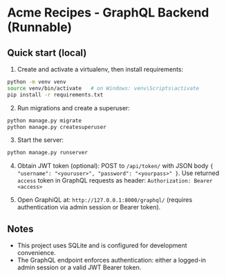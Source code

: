 # Acme Recipes - GraphQL Backend (Runnable)

## Quick start (local)

1. Create and activate a virtualenv, then install requirements:
```bash
python -m venv venv
source venv/bin/activate   # on Windows: venv\Scripts\activate
pip install -r requirements.txt
```

2. Run migrations and create a superuser:
```bash
python manage.py migrate
python manage.py createsuperuser
```

3. Start the server:
```bash
python manage.py runserver
```

4. Obtain JWT token (optional):
POST to `/api/token/` with JSON body `{ "username": "<youruser>", "password": "<yourpass>" }`.
Use returned `access` token in GraphQL requests as header:
`Authorization: Bearer <access>`

5. Open GraphiQL at: `http://127.0.0.1:8000/graphql/` (requires authentication via admin session or Bearer token).

## Notes
- This project uses SQLite and is configured for development convenience.
- The GraphQL endpoint enforces authentication: either a logged-in admin session or a valid JWT Bearer token.
